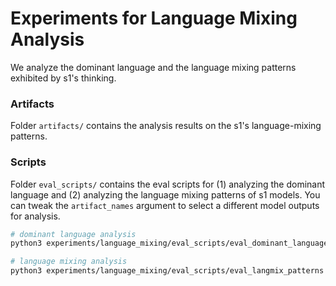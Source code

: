 # Experiments for Language Mixing Analysis

We analyze the dominant language and the language mixing patterns exhibited by s1's thinking.


### Artifacts
Folder `artifacts/` contains the analysis results on the s1's language-mixing patterns. 

### Scripts
Folder `eval_scripts/` contains the eval scripts for (1) analyzing the dominant language and (2) analyzing the language mixing patterns of s1 models. You can tweak the `artifact_names` argument to select a different model outputs for analysis.

```bash
# dominant language analysis
python3 experiments/language_mixing/eval_scripts/eval_dominant_language.py

# language mixing analysis
python3 experiments/language_mixing/eval_scripts/eval_langmix_patterns.py
```
